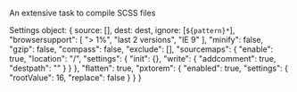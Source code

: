 An extensive task to compile SCSS files

Settings object:
{
  source: [],
  dest: dest,
  ignore: [`${pattern}*`],
  "browsersupport": [
    "> 1%",
    "last 2 versions",
    "IE 9"
  ],
  "minify": false,
  "gzip": false,
  "compass": false,
  "exclude": [],
  "sourcemaps": {
    "enable": true,
    "location": "/",
    "settings": {
      "init": {},
      "write": {
        "addcomment": true,
        "destpath": ""
      }
    }
  },
  "flatten": true,
  "pxtorem": {
    "enabled": true,
    "settings": {
      "rootValue": 16,
      "replace": false
    }
  }
}